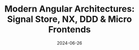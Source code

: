 ---
slug: angular-architects-signal-ddd-mfe
tag: Architecture
title: 'Modern Angular Architectures: Signal Store, NX, DDD & Micro Frontends'
description: In this interactive workshop, we use Angular’s latest innovations to build a modern and maintainable architecture. <br /><br />We start with Standalone Components and learn how to structure a large application using a Mono Repo and Strategic Design – a discipline from Domain-driven Design (DDD).<br /><br /> We discuss categorizing the individual parts of our application and how to enforce our architecture with tools such as Nx or Sheriff. On top of our Strategic Design, we implement a Micro Frontend Architecture with Module Federation. Then, we discover how Angular’s new Signals fit our modern architecture. <br /><br />We discuss fine-grained change detection and State Management with the new NGRX Signal Store. We implement some custom features for the Signal Store to cover repeating and complex use cases with just a few lines of code. Finally, we discuss how the new Signal component will help to simplify our architecture further and how they work together with traditional components.
date: '2024-06-26'
authors: 
    - name: Manfred Steyer
      biography: 'Manfred Steyer is a trainer and consultant with a focus on Angular. Google Developer Expert (GDE) who writes for O’Reilly, the German Java Magazine, and windows.developer. He regularly speaks at conferences.'
      image: photo/authors/manfred-steyer.webp
      link: https://www.softwarearchitekt.at/
    - name: Rainer Hahnekamp
      biography: Rainer Hahnekamp is a Google Developer Expert, working as a trainer and consultant in the expert network of Angular Architects. Among his responsibilities is providing training sessions on Angular and Spring. In addition, he offers a weekly brief overview of relevant events in the Angular ecosystem on YouTube through ng-news.
      image: photo/authors/rainer-hahnekamp.webp 
      link: "https://www.rainerhahnekamp.com/en/"
location: 
    name: Midas Palace Hotel
    mapsLink: /venue
image: /photo/workshop-angular-architects-20240627.webp
link: /workshops/angular-architects-signal-ddd-mfe
ticket: https://ti.to/ngrome-events/modern-angular-architecture
col: 1
socialDescription: 'Join me at NgRome 2024 for an interactive workshop on "MODERN ANGULAR ARCHITECTURES: SIGNAL STORE, NX, DDD and MICRO FRONTENDS." Explore cutting-edge strategies for building maintainable Angular applications. Reserve your spot now! #NgRome #Angular #Workshop #Technology'
---